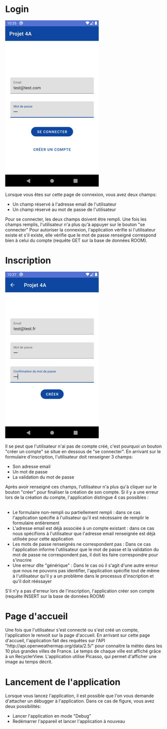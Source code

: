 <h1>Login</h1>
<img src="https://raw.githubusercontent.com/K0RBEY/Images/main/Projet4A/login.png" width="300">
<p style="text-align:justify;">Lorsque vous êtes sur cette page de connexion, vous avez deux champs:<br>
	<ul>
		<li>Un champ réservé à l'adresse email de l'utilisateur</li>
		<li>Un champ réservé au mot de passe de l'utilisateur</li>
	</ul>
	Pour se connecter, les deux champs doivent être rempli. Une fois les champs remplis, l'utilisateur n'a plus qu'à appuyer sur le bouton "se connecter"
	Pour autoriser la connexion, l'application vérifie si l'utilisateur existe et s'il existe, elle vérifie que le mot de passe renseigné correspond bien à celui du compte (requête GET sur la base de données ROOM).
</p>
<h1>Inscription</h1>
<img src="https://raw.githubusercontent.com/K0RBEY/Images/main/Projet4A/register.png" width="300">
<p>Il se peut que l'utilisateur n'ai pas de compte créé, c'est pourquoi un bouton "créer un compte" se situe en dessous de "se connecter".
	En arrivant sur le formulaire d'inscription, l'utilisateur doit renseigner 3 champs:<br>
	<ul>
		<li>Son adresse email</li>
		<li>Un mot de passe</li>
		<li>La validation du mot de passe</li>
	</ul>
	Après avoir renseigné ces champs, l'utilisateur n'a plus qu'à cliquer sur le bouton "créer" pour finaliser la création de son compte.
	Si il y a une erreur lors de la création du compte, l'application distingue 4 cas possibles :<br><br>
	<ul>
		<li>Le formulaire non-rempli ou partiellement rempli : dans ce cas l'application spécifie à l'uilisateur qu'il est nécéssaire de remplir le formulaire entièrement</li>
		<li>L'adresse email est déjà associée à un compte existant : dans ce cas nous spécifions à l'utilisateur que l'adresse email renseignée est déjà utilisée pour cette application</li>
		<li>Les mots de passe renseignés ne correspondent pas : Dans ce cas l'application informe l'utilisateur que le mot de passe et la validation du mot de passe ne correspondent pas, il doit les faire correspondre pour s'inscrire</li>
		<li>Une erreur dîte "générique" : Dans le cas où il s'agit d'une autre erreur que nous ne pouvons pas identifier, l'application spécifie tout de même à l'utilisateur qu'il y a un problème dans le processus d'inscription et qu'il doit rééssayer</li>
	</ul>
	S'il n'y a pas d'erreur lors de l'inscription, l'application créer son compte (requête INSERT sur la base de données ROOM)
</p>
<h1>Page d'accueil</h1>
<p>Une fois que l'utilisateur s'est connecté ou s'est créé un compte, l'application le renvoit sur la page d'accueil.
	En arrivant sur cette page d'accueil, l'application fait des requêtes sur l'API "http://api.openweathermap.org/data/2.5/" pour connaitre la météo dans les 10 plus grandes villes de France.
	Le temps de chaque ville est affiché grâce à un RecyclerView.
  L'application utilise Picasso, qui permet d'afficher une image au temps décrit.
</p>
<h1>Lancement de l'application</h1>
<p>Lorsque vous lancez l'application, il est possible que l'on vous demande d'attacher un débugger à l'application. Dans ce cas de figure, vous avez deux possibilités:<br>
<ul>
	<li>Lancer l'application en mode "Debug"</li>
	<li>Redémarrer l'appareil et lancer l'application à nouveau</li>
</ul>
</p>
